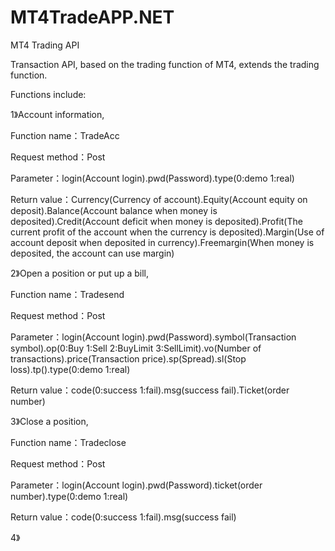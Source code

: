 # MT4TradeAPP.NET
MT4 Trading API

Transaction API, based on the trading function of MT4, extends the trading function.

Functions include:

1》Account information,

Function name：TradeAcc

Request method：Post

Parameter：login(Account login).pwd(Password).type(0:demo 1:real)

Return value：Currency(Currency of account).Equity(Account equity on deposit).Balance(Account balance when money is deposited).Credit(Account deficit when money is deposited).Profit(The current profit of the account when the currency is deposited).Margin(Use of account deposit when deposited in currency).Freemargin(When money is deposited, the account can use margin)

2》Open a position or put up a bill,

Function name：Tradesend

Request method：Post

Parameter：login(Account login).pwd(Password).symbol(Transaction symbol).op(0:Buy 1:Sell 2:BuyLimit 3:SellLimit).vo(Number of transactions).price(Transaction price).sp(Spread).sl(Stop loss).tp().type(0:demo 1:real)

Return value：code(0:success 1:fail).msg(success fail).Ticket(order number)

3》Close a position,

Function name：Tradeclose

Request method：Post

Parameter：login(Account login).pwd(Password).ticket(order number).type(0:demo 1:real)

Return value：code(0:success 1:fail).msg(success fail)

4》
